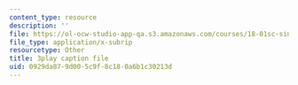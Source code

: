 ```yaml
---
content_type: resource
description: ''
file: https://ol-ocw-studio-app-qa.s3.amazonaws.com/courses/18-01sc-single-variable-calculus-fall-2010/0929da879d005c9f8c180a6b1c30213d_jBkXbAgMj6s.vtt
file_type: application/x-subrip
resourcetype: Other
title: 3play caption file
uid: 0929da87-9d00-5c9f-8c18-0a6b1c30213d
---
```

